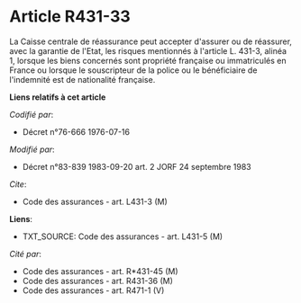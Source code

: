 # Article R431-33

La Caisse centrale de réassurance peut accepter d'assurer ou de réassurer, avec la garantie de l'Etat, les risques mentionnés
à l'article L. 431-3, alinéa 1, lorsque les biens concernés sont propriété française ou immatriculés en France ou lorsque le
souscripteur de la police ou le bénéficiaire de l'indemnité est de nationalité française.

**Liens relatifs à cet article**

_Codifié par_:

  - Décret n°76-666 1976-07-16

_Modifié par_:

  - Décret n°83-839 1983-09-20 art. 2 JORF 24 septembre 1983

_Cite_:

  - Code des assurances - art. L431-3 (M)

**Liens**:

  - TXT_SOURCE: Code des assurances - art. L431-5 (M)

_Cité par_:

  - Code des assurances - art. R*431-45 (M)
  - Code des assurances - art. R431-36 (M)
  - Code des assurances - art. R471-1 (V)
